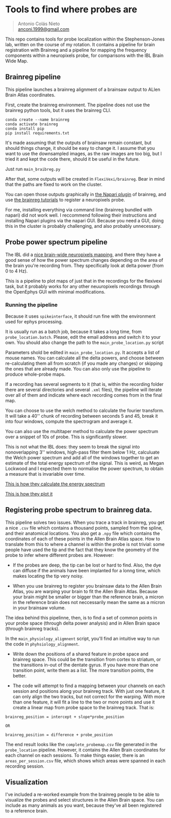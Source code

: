 # Tools to find where probes are
> Antonio Colás Nieto  
> anconi.1999@gmail.com  

This repo contains tools for probe localization within the Stephenson-Jones lab, written on the course of my rotation. It contains a pipeline for brain registration with Brainreg and a pipeline for mapping the frequency components within a neuropixels probe, for comparisons with the IBL Brain Wide Map. 

## Brainreg pipeline

This pipeline launches a brainreg alignment of a brainsaw output to ALlen Brain Atlas coordinates. 

First, create the brainreg environment. The pipeline does not use the brainreg python tools, but it uses the brainreg CLI. 

```
conda create --name brainreg
conda activate brainreg
conda install pip
pip install requirements.txt
```

It's made assuming that the outputs of brainsaw remain constant, but should things change, it should be easy to change it. I assume that you want to use the downsampled images, as the raw images are too big, but I tried it and kept the code there, should it be useful in the future. 

Just run `main_braibreg.py`

After that, some outputs will be created in `FlexiVexi/brainreg`. Bear in mind that the paths are fixed to work on the cluster. 

You can open those outputs graphically in [the Napari plugin](https://brainglobe.info/tutorials/tutorial-whole-brain-registration.html) of brainreg, and use [the brainreg tutorials](https://brainglobe.info/tutorials/segmenting-1d-tracks.html) to register a neuropixels probe. 

For me, installing everything via command line (brainreg bundled with napari) did not work well. I reccommend following their instructions and installing Napari plugins via the napari GUI. Because  you need a GUI, doing this in the cluster is probably challenging, and also probably unnecessary. 

## Probe power spectrum pipeline
The IBL did a [nice brain-wide neuropixels mapping](https://viz.internationalbrainlab.org/app), and there they have a good sense of  how the power spectrum changes depending on the area of the brain you're recording from. They specifically look at delta power (from 0 to 4 Hz). 

This is a pipeline to plot maps of just that in the recordings for the flexivexi task, but it probably works for any other neuuropixels recordings through the OpenEphys GUI with minimal modifications. 

### Running the pipeline
Because it uses `spikeinterface`, it should run fine with the environment used for ephys processing. 

It is usually run as a batch job, because it takes a long time, from `probe_location.batch`. Please, edit the email address and switch it to your own. You  should also change the path to the `main_probe_location.py` script 

Parameters shold be edited in `main_probe_location.py`. It accepts a list of mouse names. You can calculate all the delta powers, and choose between re-calculating them all from scratch (if you made any changes) or skipping the ones that are already made. You can also only use the pipeline to produce whole-probe maps. 

If a recording has several segments to it (that is, within the recording folder there are several directories and several `.xml` files), the pipeline will iterate over all of them and indicate where each recording comes from in the final map. 

You can choose to use the welch method to calculate the fourier transform. It will take a 40'' chunk of recording between seconds 5 and 45, break it into four windows, compute the spectrogram and average it. 

You can also use the multitaper method to calculate the power spectrum over a snippet of 10s of probe. This is significantly slower. 

This is not what the IBL does: they seem to break the signal into nonoverlapping 3'' windows, high-pass filter them below 1 Hz, calculuate the Welch power spectrum and add all of the windows together to get an estimate of the total energy spectrum of the signal. This is weird, as Megan Lockwood and I expected them to normalise the power spectrum, to obtain a measure that is invariable over time. 

[This is how they calculate the energy spectrum](https://github.com/int-brain-lab/ibllib/blob/master/ibllib/ephys/ephysqc.py)  

[This is how they plot it](https://github.com/int-brain-lab/ibllib/blob/master/brainbox/ephys_plots.py#L11)

## Registering probe spectrum to brainreg data. 

This pipeline solves two issues. When you trace a track in brainreg, you get a nice `.csv` file which contains a thousand points, sampled from the spline, and their anatomical locations. You also  get a `.npy` file which contains the coordinates of each of these points in the Allen Brain Atlas space. How to translate  from this  to where a channel is within the probe is not trivial: some people have used the tip and the fact that they know the geometry  of the probe to infer  where different probes are. However:

- If the probes are deep, the tip can be lost or hard to find. Also, the dye can diffuse if the animals have been implanted for a lonng time, which makes locating the tip very noisy. 

- When you use brainreg to register you brainsaw data to the Allen Brain Atlas, you are warping your brain to fit the Allen Brain Atlas. Because your brain might be smaller or bigger than the reference brain, a micron in the reference brain does not neccessarily mean the same as a micron in your brainsaw volume. 

The idea behind this pipelinne, then, is to find a set of common points in your probe space (through delta power analysis) and in Allen Brain space (through brainreg tracks). 

In the `main_physiology_aligmnent` script, you'll find an intuitive way to run the code in `phyhsiology_alignment`. 

- Write down the positions of a shared feature in probe space and brainreg space. This could be the transition from cortex to striatum, or the transitions in-out of the dentate gyrus. If you have more than one transition point, write them as a list. The more transition points, the better. 

- The code will attempt to find a mapping between your channels on each session and positions along your brainreg track. With just one feature, it can only align the two tracks, but not correct for the warping. With more than one feature, it will fit a line to the two or more points and use it create a linear map from probe space to the brainreg track. That is:
  
```
brainreg_position = intercept + slope*probe_position

OR

brainreg_position = difference + probe_position
```

The end result looks like the `complete_probemap.csv` file generated in the `probe_location` pipeline. However, it contains the Allen Brain coordinates for each channel on each sessions. To make things easier, there is an `areas_per_session.csv` file, which shows which areas were spanned in each recording session. 

## Visualization

I've included a re-worked example from  the brainreg people to be able to visualize the probes and select structures in the Allen Brain space. You can include as many animals as you want, because they've all been registered to a reference brain. 